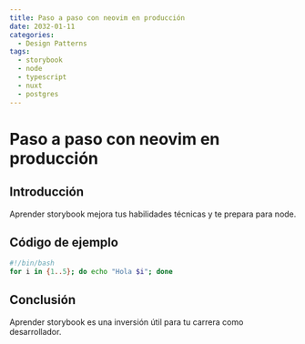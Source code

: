 ```yaml
---
title: Paso a paso con neovim en producción
date: 2032-01-11
categories:
  - Design Patterns
tags:
  - storybook
  - node
  - typescript
  - nuxt
  - postgres
---
```


# Paso a paso con neovim en producción

## Introducción

Aprender storybook mejora tus habilidades técnicas y te prepara para node.

## Código de ejemplo

```bash
#!/bin/bash
for i in {1..5}; do echo "Hola $i"; done
```

## Conclusión

Aprender storybook es una inversión útil para tu carrera como desarrollador.